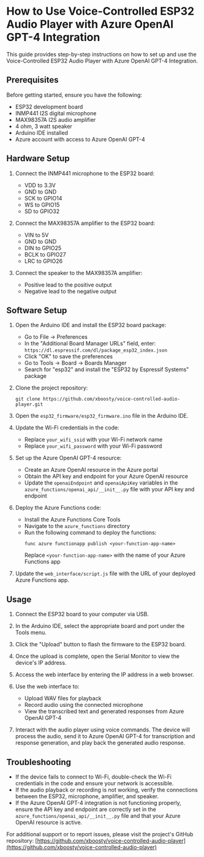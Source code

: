 # How to Use Voice-Controlled ESP32 Audio Player with Azure OpenAI GPT-4 Integration

This guide provides step-by-step instructions on how to set up and use the Voice-Controlled ESP32 Audio Player with Azure OpenAI GPT-4 Integration.

## Prerequisites

Before getting started, ensure you have the following:

- ESP32 development board
- INMP441 I2S digital microphone
- MAX98357A I2S audio amplifier
- 4 ohm, 3 watt speaker
- Arduino IDE installed
- Azure account with access to Azure OpenAI GPT-4

## Hardware Setup

1. Connect the INMP441 microphone to the ESP32 board:
   - VDD to 3.3V
   - GND to GND
   - SCK to GPIO14
   - WS to GPIO15
   - SD to GPIO32

2. Connect the MAX98357A amplifier to the ESP32 board:
   - VIN to 5V
   - GND to GND
   - DIN to GPIO25
   - BCLK to GPIO27
   - LRC to GPIO26

3. Connect the speaker to the MAX98357A amplifier:
   - Positive lead to the positive output
   - Negative lead to the negative output

## Software Setup

1. Open the Arduino IDE and install the ESP32 board package:
   - Go to File -> Preferences
   - In the "Additional Board Manager URLs" field, enter: `https://dl.espressif.com/dl/package_esp32_index.json`
   - Click "OK" to save the preferences
   - Go to Tools -> Board -> Boards Manager
   - Search for "esp32" and install the "ESP32 by Espressif Systems" package

2. Clone the project repository:
   ```
   git clone https://github.com/xboosty/voice-controlled-audio-player.git
   ```

3. Open the `esp32_firmware/esp32_firmware.ino` file in the Arduino IDE.

4. Update the Wi-Fi credentials in the code:
   - Replace `your_wifi_ssid` with your Wi-Fi network name
   - Replace `your_wifi_password` with your Wi-Fi password

5. Set up the Azure OpenAI GPT-4 resource:
   - Create an Azure OpenAI resource in the Azure portal
   - Obtain the API key and endpoint for your Azure OpenAI resource
   - Update the `openaiEndpoint` and `openaiApiKey` variables in the `azure_functions/openai_api/__init__.py` file with your API key and endpoint

6. Deploy the Azure Functions code:
   - Install the Azure Functions Core Tools
   - Navigate to the `azure_functions` directory
   - Run the following command to deploy the functions:
     ```
     func azure functionapp publish <your-function-app-name>
     ```
     Replace `<your-function-app-name>` with the name of your Azure Functions app

7. Update the `web_interface/script.js` file with the URL of your deployed Azure Functions app.

## Usage

1. Connect the ESP32 board to your computer via USB.

2. In the Arduino IDE, select the appropriate board and port under the Tools menu.

3. Click the "Upload" button to flash the firmware to the ESP32 board.

4. Once the upload is complete, open the Serial Monitor to view the device's IP address.

5. Access the web interface by entering the IP address in a web browser.

6. Use the web interface to:
   - Upload WAV files for playback
   - Record audio using the connected microphone
   - View the transcribed text and generated responses from Azure OpenAI GPT-4

7. Interact with the audio player using voice commands. The device will process the audio, send it to Azure OpenAI GPT-4 for transcription and response generation, and play back the generated audio response.

## Troubleshooting

- If the device fails to connect to Wi-Fi, double-check the Wi-Fi credentials in the code and ensure your network is accessible.
- If the audio playback or recording is not working, verify the connections between the ESP32, microphone, amplifier, and speaker.
- If the Azure OpenAI GPT-4 integration is not functioning properly, ensure the API key and endpoint are correctly set in the `azure_functions/openai_api/__init__.py` file and that your Azure OpenAI resource is active.

For additional support or to report issues, please visit the project's GitHub repository: [https://github.com/xboosty/voice-controlled-audio-player](https://github.com/xboosty/voice-controlled-audio-player)
